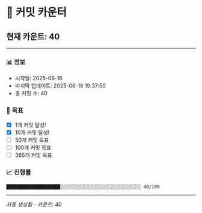 # 🔢 커밋 카운터

## 현재 카운트: 40

---

### 📊 정보
- 시작일: 2025-06-16
- 마지막 업데이트: 2025-06-16 19:37:50
- 총 커밋 수: 40

### 🎯 목표
- [x] 1개 커밋 달성!
- [x] 10개 커밋 달성!
- [ ] 50개 커밋 목표
- [ ] 100개 커밋 목표
- [ ] 365개 커밋 목표

### 📈 진행률
```
████████████████████░░░░░░░░░░░░░░░░░░░░░░░░░░░░░░ 40/100
```

---
*자동 생성됨 - 카운트: 40*
